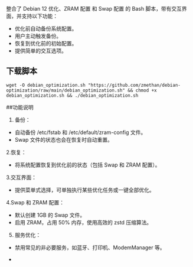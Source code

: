 整合了 Debian 12 优化、ZRAM 配置 和 Swap 配置 的 Bash 脚本，带有交互界面，并支持以下功能：
* 优化前自动备份系统配置。
* 用户主动触发备份。
* 恢复到优化前的初始配置。
* 提供简单的交互选项。


## 下载脚本
```
wget -O debian_optimization.sh "https://github.com/zmethan/debian-optimization/raw/main/debian_optimization.sh" && chmod +x debian_optimization.sh && ./debian_optimization.sh
```

##功能说明
1. 备份：
* 自动备份 /etc/fstab 和 /etc/default/zram-config 文件。
* Swap 文件的状态也会在恢复时自动重置。

2.恢复：
* 将系统配置恢复到优化前的状态（包括 Swap 和 ZRAM 配置）。

3.交互界面：
* 提供菜单式选择，可单独执行某些优化任务或一键全部优化。

4.Swap 和 ZRAM 配置：
* 默认创建 1GB 的 Swap 文件。
* 启用 ZRAM，占用 50% 内存，使用高效的 zstd 压缩算法。

5. 服务优化：
* 禁用常见的非必要服务，如蓝牙、打印机、ModemManager 等。

* 
